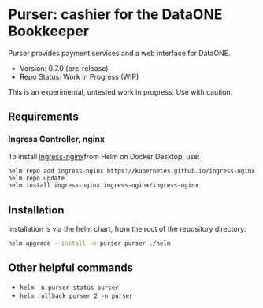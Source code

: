 # Purser: cashier for the DataONE Bookkeeper

Purser provides payment services and a web interface for DataONE.

- Version: 0.7.0 (pre-release)
- Repo Status: Work in Progress (WIP)

This is an experimental, untested work in progress. Use with caution.

## Requirements

### Ingress Controller, nginx

To install [ingress-nginx](https://kubernetes.github.io/ingress-nginx/deploy/#docker-desktop)from Helm on Docker Desktop, use:

```bash
helm repo add ingress-nginx https://kubernetes.github.io/ingress-nginx
helm repo update
helm install ingress-nginx ingress-nginx/ingress-nginx
```

## Installation

Installation is via the helm chart, from the root of the repository directory:

```sh
helm upgrade --install -n purser purser ./helm
```

## Other helpful commands

- `helm -n purser status purser`
- `helm rollback purser 2 -n purser`
